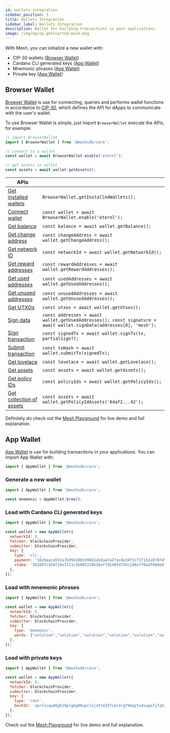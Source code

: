 ```yaml
---
id: wallets-integration
sidebar_position: 3
title: Wallets Integration
sidebar_label: Wallets Integration
description: Wallet for building transactions in your applications.
image: /img/og/og-getstarted-mesh.png
---
```


With Mesh, you can initialize a new wallet with:
- CIP-30 wallets ([Browser Wallet](#browser-wallet))
- Cardano CLI generated keys ([App Wallet](#app-wallet))
- Mnemonic phrases ([App Wallet](#app-wallet))
- Private key ([App Wallet](#app-wallet))

## Browser Wallet

[Browser Wallet](https://meshjs.dev/apis/browserwallet) is use for connecting, queries and performs wallet functions in accordance to [CIP-30](https://github.com/cardano-foundation/CIPs/tree/master/CIP-0030), which defines the API for dApps to communicate with the user's wallet.

To use Browser Wallet is simple, just import `BrowserWallet` execute the APIs, for example:

```javascript
// import BrowserWallet
import { BrowserWallet } from '@meshsdk/core';

// connect to a wallet
const wallet = await BrowserWallet.enable('eternl');

// get assets in wallet
const assets = await wallet.getAssets();
```

| APIs | |
|--|--|
| [Get installed wallets](https://meshjs.dev/apis/browserwallet#getInstallWallets) | ```BrowserWallet.getInstalledWallets();``` |
| [Connect wallet](https://meshjs.dev/apis/browserwallet#connectWallet) | ```const wallet = await BrowserWallet.enable('eternl');``` |
| [Get balance](https://meshjs.dev/apis/browserwallet#getBalance) | ```const balance = await wallet.getBalance();``` |
| [Get change address](https://meshjs.dev/apis/browserwallet#getChangeAddress) | ```const changeAddress = await wallet.getChangeAddress();``` |
| [Get network ID](https://meshjs.dev/apis/browserwallet#getNetworkId) | ```const networkId = await wallet.getNetworkId();``` |
| [Get reward addresses](https://meshjs.dev/apis/browserwallet#getRewardAddresses) | ```const rewardAddresses = await wallet.getRewardAddresses();``` |
| [Get used addresses](https://meshjs.dev/apis/browserwallet#getUsedAddresses) | ```const usedAddresses = await wallet.getUsedAddresses();``` |
| [Get unused addresses](https://meshjs.dev/apis/browserwallet#getUnusedAddresses) | ```const unusedAddresses = await wallet.getUnusedAddresses();``` |
| [Get UTXOs](https://meshjs.dev/apis/browserwallet#getUtxos) | ```const utxos = await wallet.getUtxos();``` |
| [Sign data](https://meshjs.dev/apis/browserwallet#signData) | ```const addresses = await wallet.getUsedAddresses(); const signature = await wallet.signData(addresses[0], 'mesh');``` |
| [Sign transaction](https://meshjs.dev/apis/browserwallet#signTx) | ```const signedTx = await wallet.signTx(tx, partialSign?);``` |
| [Submit transaction](https://meshjs.dev/apis/browserwallet#submitTx) | ```const txHash = await wallet.submitTx(signedTx);``` |
| [Get lovelace](https://meshjs.dev/apis/browserwallet#getLovelace) | ```const lovelace = await wallet.getLovelace();``` |
| [Get assets](https://meshjs.dev/apis/browserwallet#getAssets) | ```const assets = await wallet.getAssets();``` |
| [Get policy IDs](https://meshjs.dev/apis/browserwallet#getPolicyIds) | ```const policyIds = await wallet.getPolicyIds();``` |
| [Get collection of assets](https://meshjs.dev/apis/browserwallet#getPolicyIdAssets) | ```const assets = await wallet.getPolicyIdAssets('64af2...42');``` |

Definitely do check out the [Mesh Playground](https://meshjs.dev/apis/browserwallet) for live demo and full explanation.

## App Wallet

[App Wallet](https://meshjs.dev/apis/appwallet) is use for building transactions in your applications. You can import App Wallet with:

```javascript
import { AppWallet } from '@meshsdk/core';
```

### Generate a new wallet

```javascript
import { AppWallet } from '@meshsdk/core';

const mnemonic = AppWallet.brew();
```

### Load with Cardano CLI generated keys

```javascript
import { AppWallet } from '@meshsdk/core';

const wallet = new AppWallet({
  networkId: 0,
  fetcher: blockchainProvider,
  submitter: blockchainProvider,
  key: {
    type: 'cli',
    payment: '5820aaca553a7b95b38b5d9b82a5daa7a27ac8e34f3cf27152a978f4576520dd6503',
    stake: '582097c458f19a3111c3b965220b1bef7d548fd75bc140a7f0a4f080e03cce604f0e',
  },
});
```

### Load with mnemonic phrases

```javascript
import { AppWallet } from '@meshsdk/core';

const wallet = new AppWallet({
  networkId: 0,
  fetcher: blockchainProvider,
  submitter: blockchainProvider,
  key: {
    type: 'mnemonic',
    words: ["solution","solution","solution","solution","solution","solution","solution","solution","solution","solution","solution","solution","solution","solution","solution","solution","solution","solution","solution","solution","solution","solution","solution","solution"],
  },
});
```

### Load with private keys

```javascript
import { AppWallet } from '@meshsdk/core';

const wallet = new AppWallet({
  networkId: 0,
  fetcher: blockchainProvider,
  submitter: blockchainProvider,
  key: {
    type: 'root',
    bech32: 'xprv1cqa46gk29plgkg98upclnjv5t425fcpl4rgf9mq2txdxuga7jfq5shk7np6l55nj00sl3m4syzna3uwgrwppdm0azgy9d8zahyf32s62klfyhe0ayyxkc7x92nv4s77fa0v25tufk9tnv7x6dgexe9kdz5gpeqgu',
  },
});
```

Check out the [Mesh Playground](https://meshjs.dev/apis/appwallet) for live demo and full explanation.